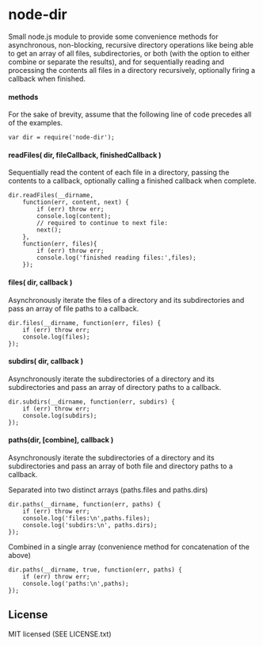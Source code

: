 # node-dir
Small node.js module to provide some convenience methods for asynchronous, non-blocking, recursive directory operations like being able to get an array of all files, subdirectories, or both (with the option to either combine or separate the results), and for sequentially reading and processing the contents all files in a directory recursively, optionally firing a callback when finished.

#### methods
For the sake of brevity, assume that the following line of code precedes all of the examples.

    var dir = require('node-dir');


#### readFiles( dir, fileCallback, finishedCallback )
Sequentially read the content of each file in a directory, passing the contents to a callback, optionally calling a finished callback when complete.

    dir.readFiles(__dirname, 
        function(err, content, next) {
            if (err) throw err;
            console.log(content);
            // required to continue to next file:
            next();
        },
        function(err, files){
            if (err) throw err;
            console.log('finished reading files:',files);
        });

        
#### files( dir, callback )
Asynchronously iterate the files of a directory and its subdirectories and pass an array of file paths to a callback.
    
    dir.files(__dirname, function(err, files) {
        if (err) throw err;
        console.log(files);
    });

        
#### subdirs( dir, callback )
Asynchronously iterate the subdirectories of a directory and its subdirectories and pass an array of directory paths to a callback.

    dir.subdirs(__dirname, function(err, subdirs) {
        if (err) throw err;
        console.log(subdirs);
    });
        

#### paths(dir, [combine], callback )
Asynchronously iterate the subdirectories of a directory and its subdirectories and pass an array of both file and directory paths to a callback.

Separated into two distinct arrays (paths.files and paths.dirs)

    dir.paths(__dirname, function(err, paths) {
        if (err) throw err;
        console.log('files:\n',paths.files);
        console.log('subdirs:\n', paths.dirs);
    });

Combined in a single array (convenience method for concatenation of the above)

    dir.paths(__dirname, true, function(err, paths) {
        if (err) throw err;
        console.log('paths:\n',paths);
    });


## License
MIT licensed (SEE LICENSE.txt)
